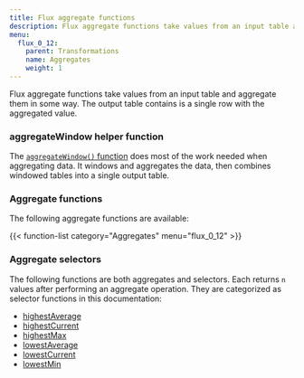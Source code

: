 ```yaml
---
title: Flux aggregate functions
description: Flux aggregate functions take values from an input table and aggregate them in some way.
menu:
  flux_0_12:
    parent: Transformations
    name: Aggregates
    weight: 1
---
```


Flux aggregate functions take values from an input table and aggregate them in some way.
The output table contains is a single row with the aggregated value.

### aggregateWindow helper function
The [`aggregateWindow()` function](/flux/v0.12/functions/transformations/aggregates/aggregatewindow)
does most of the work needed when aggregating data.
It windows and aggregates the data, then combines windowed tables into a single output table.

### Aggregate functions
The following aggregate functions are available:

{{< function-list category="Aggregates" menu="flux_0_12" >}}

### Aggregate selectors
The following functions are both aggregates and selectors.
Each returns `n` values after performing an aggregate operation.
They are categorized as selector functions in this documentation:

- [highestAverage](/flux/v0.12/functions/transformations/selectors/highestaverage)
- [highestCurrent](/flux/v0.12/functions/transformations/selectors/highestcurrent)
- [highestMax](/flux/v0.12/functions/transformations/selectors/highestmax)
- [lowestAverage](/flux/v0.12/functions/transformations/selectors/lowestaverage)
- [lowestCurrent](/flux/v0.12/functions/transformations/selectors/lowestcurrent)
- [lowestMin](/flux/v0.12/functions/transformations/selectors/lowestmin)
